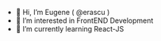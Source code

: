 - 👋 Hi, I’m Eugene ( @erascu )
- 👀 I’m interested in FrontEND Development
- 🌱 I’m currently learning React-JS
<!--- - 
- 💞️ I’m looking to collaborate on ...
- 📫 How to reach me ...
--->

<!---
erascu/erascu is a ✨ special ✨ repository because its `README.md` (this file) appears on your GitHub profile.
You can click the Preview link to take a look at your changes.
--->
